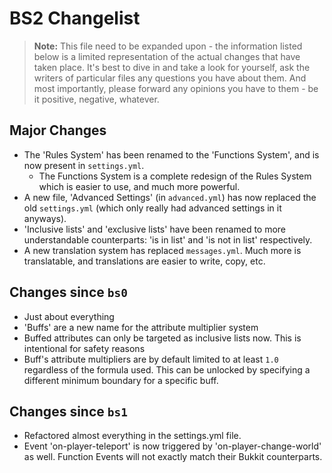 # BS2 Changelist

> **Note:** This file need to be expanded upon - the information listed below is a limited representation of the actual changes that have taken place. It's best to dive in and take a look for yourself, ask the writers of particular files any questions you have about them. And most importantly, please forward any opinions you have to them - be it positive, negative, whatever.

## Major Changes

- The 'Rules System' has been renamed to the 'Functions System', and is now present in `settings.yml`.
  - The Functions System is a complete redesign of the Rules System which is easier to use, and much more powerful.
- A new file, 'Advanced Settings' (in `advanced.yml`) has now replaced the old `settings.yml` (which only really had advanced settings in it anyways).
- 'Inclusive lists' and 'exclusive lists' have been renamed to more understandable counterparts: 'is in list' and 'is not in list' respectively.
- A new translation system has replaced `messages.yml`. Much more is translatable, and translations are easier to write, copy, etc.

## Changes since `bs0`

- Just about everything
- 'Buffs' are a new name for the attribute multiplier system
- Buffed attributes can only be targeted as inclusive lists now. This is intentional for safety reasons
- Buff's attribute multipliers are by default limited to at least `1.0` regardless of the formula used. This can be unlocked by specifying a different minimum boundary for a specific buff.

## Changes since `bs1`

- Refactored almost everything in the settings.yml file.
- Event 'on-player-teleport' is now triggered by 'on-player-change-world' as well. Function Events will not exactly match their Bukkit counterparts.
